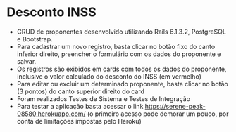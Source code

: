 # Desconto INSS

- CRUD de proponentes desenvolvido utilizando Rails 6.1.3.2, PostgreSQL e Bootstrap. 
- Para cadastrar um novo registro, basta clicar no botão fixo do canto inferior direito, preencher o formulário com os dados do proponente e salvar.
- Os registros são exibidos em cards com todos os dados do proponente, inclusive o valor calculado do desconto do INSS (em vermelho)
- Para editar ou excluir um determinado proponente, basta clicar no botão (3 pontos) do canto superior direito do card
- Foram realizados Testes de Sistema e Testes de Integração
- Para testar a aplicação basta acessar o link https://serene-peak-08580.herokuapp.com/ (o primeiro acesso pode demorar um pouco, por conta de limitações impostas pelo Heroku) 

